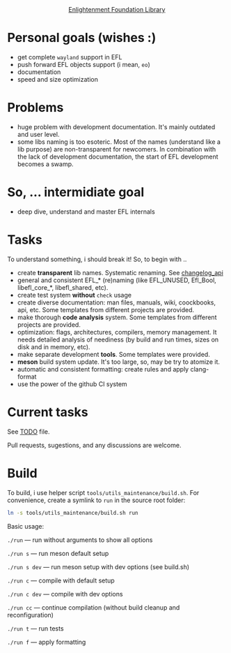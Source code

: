 <div align="center">
    <a href=https://www.enlightenment.org/about-efl>Enlightenment Foundation Library</a>
</div>

# Personal goals (wishes :)

- get complete `wayland` support in EFL
- push forward EFL objects support (i mean, `eo`)
- documentation
- speed and size optimization

# Problems

- huge problem with development documentation. It's mainly outdated 
  and user level.
- some libs naming is too esoteric. Most of the names (understand like a lib purpose) are 
  non-transparent for newcomers. In combination with the lack of development
  documentation, the start of EFL development becomes a swamp.

# So, ... intermidiate goal

- deep dive, understand and master EFL internals

# Tasks

To understand something, i should break it! So, to begin with ..

- create **transparent** lib names. Systematic renaming. See [changelog_api](./changelog_api)
- general and consistent EFL_* (re)naming (like EFL_UNUSED, 
  Efl_Bool, libefl_core_*, libefl_shared, etc).
- create test system **without** `check` usage
- create diverse documentation: man files, manuals, wiki, coockbooks, api, etc.
  Some templates from different projects are provided.
- make thorough **code analysis** system. Some templates from different 
  projects are provided.
- optimization: flags, architectures, compilers, memory management. It needs 
  detailed analysis of neediness (by build and run times, sizes on  disk and 
  in memory, etc).
- make separate development **tools**. Some templates were provided.
- **meson** build system update. It's too large, so, may be try to atomize it.
- automatic and consistent formatting: create rules and apply clang-format
- use the power of the github CI system

# Current tasks

See [TODO](./TODO) file. 

Pull requests, sugestions, and any discussions are welcome.

# Build

To build, i use helper script `tools/utils_maintenance/build.sh`.
For convenience, create a symlink to `run` in the source root folder:
```bash
ln -s tools/utils_maintenance/build.sh run
```

Basic usage: 

`./run`       — run without arguments to show all options

`./run s`     — run meson default setup

`./run s dev` — run meson setup with dev options (see build.sh)

`./run c`     — compile with default setup

`./run c dev` — compile with dev options

`./run cc`    — continue compilation (without build cleanup and reconfiguration)

`./run t`     — run tests

`./run f`     — apply formatting
